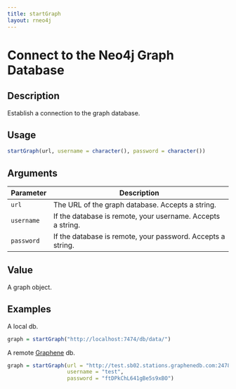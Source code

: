 ```yaml
---
title: startGraph
layout: rneo4j
---
```


# Connect to the Neo4j Graph Database

## Description

Establish a connection to the graph database.

## Usage

```r
startGraph(url, username = character(), password = character())
```

## Arguments

| Parameter | Description |
| --------- | ----------- |
| `url`     | The URL of the graph database. Accepts a string.  |
| `username` | If the database is remote, your username. Accepts a string. |
| `password` | If the database is remote, your password. Accepts a string. |

## Value

A graph object.

## Examples

A local db.

```r
graph = startGraph("http://localhost:7474/db/data/")
```

A remote [Graphene](http://www.graphenedb.com/) db.

```r
graph = startGraph(url = "http://test.sb02.stations.graphenedb.com:24789/db/data/", 
				   username = "test", 
				   password = "ftDPkChL641gBe5s9xBO")
```